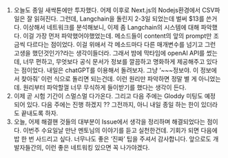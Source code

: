 1. 오늘도 종일 새싹톤에만 투자했다. 어제 이후로 Next.js의 Nodejs환경에서 CSV파일은 잘 읽혀진다. 그런데, Langchain을 돌린지 2-3일 되었는데 벌써 $13를 쓴거다. 이상해서 네트워크를 분석해보니, 이제 좀 Langchain의 시스템에 대해 파악했다. 이걸 가장 먼저 파악했어야했었는데. 메소드들이 content의 앞의 prompt만 조금씩 다르다는 점이었다. 이걸 위애서 각 메소드마다 다른 매개변수를 넘기고 그런 고생을 했던것인가?라는 생각이들더라. 그래서 밤에 막타임에 openAI API를 썼는데, 너무 편하고, 무엇보다 공식 문서가 정보를 깔끔하고 명화하게 제공해주고 있다는 점이었다. 내일은 chatGPT를 이용해서 돌려보자. 그냥 ‘~~~정보야. 이 정보에서 찾아줘’ 이런 식으로 돌리면 되는건데. 이런 원리만 파악하면 정말 별 게 아니었는데. 원리부터 파악할껄 너무 무식하게 들이받기를 했다는 생각이 든다.
2. 이제 곧 시험 기간이 스멀스멀 다가온다. 그리고 다음 주에는 Gloddy 미팅도 예정되어 있다. 다음 주에는 진행 하겠지 ?? 그전까지, 아니 내일 종일 하는 한이 있더라도 끝내도록 하자.
3. 오늘, 어제 해결핸 것들의 대부분이 Issue에서 생각을 정리하며 해결되었다는 점이다. 이번주 수요일날 만난 멘토님의 이야기를 듣고 실천한건데. 기회가 되면 다음에 밥 한 번 사드리고 싶다. 너무나도 좋은 ‘진짜’ 팁을 주셔서 감사합니다. 앞으로도 개발자들간의, 이런 좋은 네트워킹 있으면 꼭 나가야겠다.
